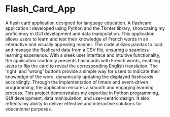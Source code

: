 # Flash_Card_App
A flash card application designed for language education.
A flashcard application I developed using Python and the Tkinter library, showcasing my proficiency in GUI development and data manipulation. This application allows users to learn and test their knowledge of French words in an interactive and visually appealing manner. The code utilizes pandas to load and manage the flashcard data from a CSV file, ensuring a seamless learning experience. With a sleek user interface and intuitive functionality, the application randomly presents flashcards with French words, enabling users to flip the card to reveal the corresponding English translation. The 'right' and 'wrong' buttons provide a simple way for users to indicate their knowledge of the word, dynamically updating the displayed flashcards accordingly. Through the implementation of timers and event-driven programming, the application ensures a smooth and engaging learning process. This project demonstrates my expertise in Python programming, GUI development, data manipulation, and user-centric design. It also reflects my ability to deliver effective and interactive solutions for educational purposes.
